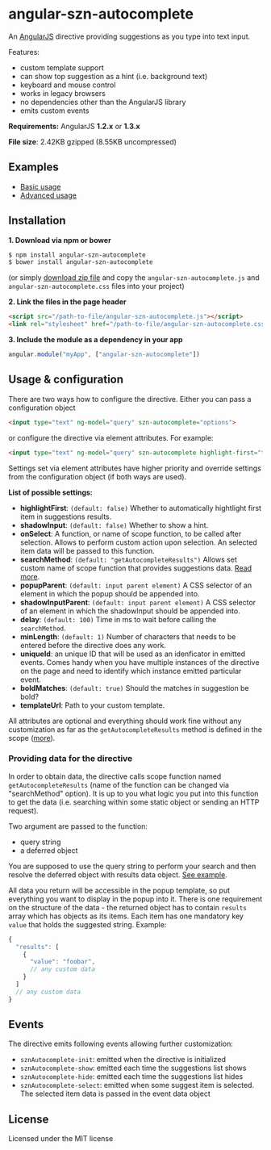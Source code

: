 # angular-szn-autocomplete
An [AngularJS](https://github.com/angular/angular.js) directive providing suggestions as you type into text input.

Features:
* custom template support
* can show top suggestion as a hint (i.e. background text)
* keyboard and mouse control
* works in legacy browsers
* no dependencies other than the AngularJS library
* emits custom events

**Requirements:** AngularJS **1.2.x** or **1.3.x**

**File size**: 2.42KB gzipped (8.55KB uncompressed)

## Examples
* [Basic usage](http://jsfiddle.net/jirikuchta/ac770wee/)
* [Advanced usage](http://jsfiddle.net/jirikuchta/h6jw0koy/)

## Installation

**1. Download via npm or bower**
```bash
$ npm install angular-szn-autocomplete
$ bower install angular-szn-autocomplete
```
(or simply [download zip file](https://github.com/jirikuchta/angular-szn-autocomplete/archive/master.zip) and copy the `angular-szn-autocomplete.js` and `angular-szn-autocomplete.css` files into your project)

**2. Link the files in the page header**
```html
<script src="/path-to-file/angular-szn-autocomplete.js"></script>
<link rel="stylesheet" href="/path-to-file/angular-szn-autocomplete.css">
```

**3. Include the module as a dependency in your app**
```javascript
angular.module("myApp", ["angular-szn-autocomplete"])
```

## Usage & configuration
There are two ways how to configure the directive. Either you can pass a configuration object
```html
<input type="text" ng-model="query" szn-autocomplete="options">
```
or configure the directive via element attributes. For example: 
```html
<input type="text" ng-model="query" szn-autocomplete highlight-first="true">
```

Settings set via element attributes have higher priority and override settings from the configuration object (if both ways are used).

**List of possible settings:**
* **highlightFirst**: `(default: false)` Whether to automatically hightlight first item in suggestions results.
* **shadowInput**: `(default: false)` <a id="shadowInput"></a> Whether to show a hint.
* **onSelect**: A function, or name of scope function, to be called after selection. Allows to perform custom action upon selection. An selected item data will be passed to this function.
* **searchMethod**: `(default: "getAutocompleteResults")` Allows set custom name of scope function that provides suggestions data. [Read more](#providing-data-for-the-directive). 
* **popupParent**: `(default: input parent element)` A CSS selector of an element in which the popup should be appended into.
* **shadowInputParent**: `(default: input parent element)` A CSS selector of an element in which the shadowInput should be appended into.
* **delay**: `(default: 100)` Time in ms to wait before calling the `searchMethod`.
* **minLength**: `(default: 1)` Number of characters that needs to be entered before the directive does any work.
* **uniqueId**: an unique ID that will be used as an idenficator in emitted events. Comes handy when you have multiple instances of the directive on the page and need to identify which instance emitted particular event.
* **boldMatches**: `(default: true)` Should the matches in suggestion be bold?
* **templateUrl**: Path to your custom template.

All attributes are optional and everything should work fine without any customization as far as the `getAutocompleteResults` method is defined in the scope ([more](#providing-data-for-the-directive)).

### Providing data for the directive
In order to obtain data, the directive calls scope function named `getAutocompleteResults` (name of the function can be changed via "searchMethod" option). It is up to you what logic you put into this function to get the data (i.e. searching within some static object or sending an HTTP request). 

Two argument are passed to the function:
* query string
* a deferred object

You are supposed to use the query string to perform your search and then resolve the deferred object with results data object. [See example](http://jsfiddle.net/jirikuchta/ac770wee/).

All data you return will be accessible in the popup template, so put everything you want to display in the popup into it. There is one requirement on the structure of the data - the returned object has to contain `results` array which has objects as its items. Each item has one mandatory key `value` that holds the suggested string. Example:

```javascript
{
  "results": [
    {
      "value": "foobar",
      // any custom data
    }
  ]
  // any custom data
}
```

## Events
The directive emits following events allowing further customization:

* `sznAutocomplete-init`: emitted when the directive is initialized
* `sznAutocomplete-show`: emitted each time the suggestions list shows
* `sznAutocomplete-hide`: emitted each time the suggestions list hides
* `sznAutocomplete-select`: emitted when some suggest item is selected. The selected item data is passed in the event data object

## License

Licensed under the MIT license




